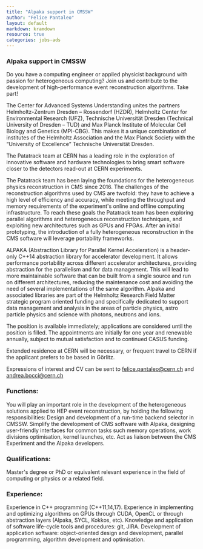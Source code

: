 ```yaml
---
title: "Alpaka support in CMSSW"
author: "Felice Pantaleo"
layout: default
markdown: kramdown
resource: true
categories: jobs-ads
---
```

### Alpaka support in CMSSW
Do you have a computing engineer or applied physicist background with passion for heterogeneous computing? Join us and contribute to the development of high-performance event reconstruction algorithms. Take part!

The Center for Advanced Systems Understanding unites the partners Helmholtz-Zentrum Dresden – Rossendorf (HZDR), Helmholtz Center for Environmental Research (UFZ), Technische Universität Dresden (Technical University of Dresden – TUD) and Max Planck Institute of Molecular Cell Biology and Genetics (MPI-CBG). This makes it a unique combination of institutes of the Helmholtz Association and the Max Planck Society with the “University of Excellence” Technische Universität Dresden.

The Patatrack team at CERN has a leading role in the exploration of innovative software and hardware technologies to bring smart software closer to the detectors read-out at CERN experiments. 

The Patatrack team has been laying the foundations for the heterogeneous physics reconstruction in CMS since 2016. The challenges of the reconstruction algorithms used by CMS are twofold: they have to achieve a high level of efficiency and accuracy, while meeting the throughput and memory requirements of the experiment's online and offline computing infrastructure. To reach these goals the Patatrack team has been exploring parallel algorithms and heterogeneous reconstruction techniques, and exploiting new architectures such as GPUs and FPGAs. After an initial prototyping, the introduction of a fully heterogeneous reconstruction in the CMS software will leverage portability frameworks.

ALPAKA (Abstraction Library for Parallel Kernel Acceleration) is a header-only C++14 abstraction library for accelerator development. It allows performance portability across different accelerator architectures, providing abstraction for the parallelism and for data management. This will lead to more maintainable software that can be built from a single source and run on different architectures, reducing the maintenance cost and avoiding the need of several implementations of the same algorithm. 
Alpaka and associated libraries are part of the Helmholtz Research Field Matter strategic program oriented funding and specifically dedicated to support data management and analysis in the areas of particle physics, astro particle physics and science with photons, neutrons and ions.

The position is available immediately; applications are considered until the position is filled.
The appointments are initially for one year and renewable annually, subject to mutual satisfaction and to continued CASUS funding.

Extended residence at CERN will be necessary, or frequent travel to CERN if the applicant prefers to be based in Görlitz.

 

Expressions of interest and CV can be sent to felice.pantaleo@cern.ch and andrea.bocci@cern.ch 

### Functions:
You will play an important role in the development of the heterogeneous solutions applied to HEP event reconstruction, by holding the following responsibilities:
Design and development of a run-time backend selector in CMSSW.
Simplify the development of CMS software with Alpaka, designing user-friendly interfaces for common tasks such memory operations, work divisions optimisation, kernel launches, etc.
Act as liaison between the CMS Experiment and the Alpaka developers.

### Qualifications: 
Master's degree or PhD or equivalent relevant experience in the field of computing or physics or a related field.

### Experience:
Experience in C++ programming (C++11,14,17).
Experience in implementing and optimizing algorithms on GPUs through CUDA, OpenCL or through abstraction layers (Alpaka, SYCL, Kokkos, etc).
Knowledge and application of software life-cycle tools and procedures: git, JIRA.
Development of application software: object-oriented design and development, parallel programming, algorithm development and optimisation.
